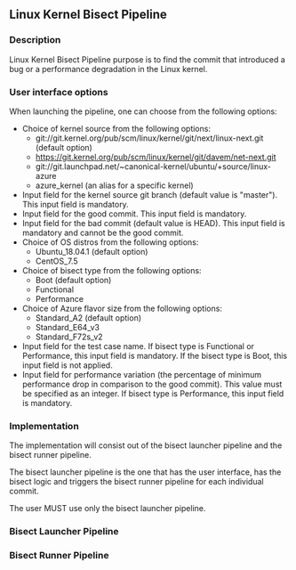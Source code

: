 ## Linux Kernel Bisect Pipeline

### Description

Linux Kernel Bisect Pipeline purpose is to find the commit that introduced a bug or a performance degradation in the Linux kernel.

### User interface options

When launching the pipeline, one can choose from the following options:

  - Choice of kernel source from the following options:
      - git://git.kernel.org/pub/scm/linux/kernel/git/next/linux-next.git (default option)
      - https://git.kernel.org/pub/scm/linux/kernel/git/davem/net-next.git
      - git://git.launchpad.net/~canonical-kernel/ubuntu/+source/linux-azure
      - azure_kernel (an alias for a specific kernel)
  - Input field for the kernel source git branch (default value is "master"). This input field is mandatory.
  - Input field for the good commit. This input field is mandatory.
  - Input field for the bad commit (default value is HEAD). This input field is mandatory and cannot be the good commit.
  - Choice of OS distros from the following options:
      - Ubuntu_18.04.1 (default option)
      - CentOS_7.5
  - Choice of bisect type from the following options:
      - Boot (default option)
      - Functional
      - Performance
  - Choice of Azure flavor size from the following options:
      - Standard_A2 (default option)
      - Standard_E64_v3
      - Standard_F72s_v2
 - Input field for the test case name. If bisect type is Functional or Performance, this input field is mandatory. If the bisect type is Boot, this input field is not applied.
 - Input field for performance variation (the percentage of minimum performance drop in comparison to the good commit). This value must be specified as an integer. If bisect type is Performance,  this input field is mandatory.

### Implementation

The implementation will consist out of the bisect launcher pipeline and the bisect runner pipeline.

The bisect launcher pipeline is the one that has the user interface, has the bisect logic and triggers the bisect runner pipeline for each individual commit.

The user MUST use only the bisect launcher pipeline.

### Bisect Launcher Pipeline

### Bisect Runner Pipeline